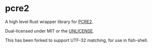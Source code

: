 # pcre2

A high level Rust wrapper library for [PCRE2](https://www.pcre.org/).

Dual-licensed under MIT or the [UNLICENSE](https://unlicense.org/).

This has been forked to support UTF-32 matching, for use in fish-shell.
